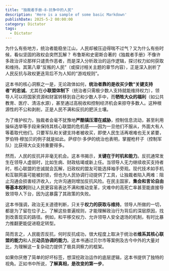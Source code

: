 ```yaml
---
title: "独裁者手册-8-抗争中的人民"
description: 'Here is a sample of some basic Markdown'
publishDate: 2025-5-2 00:00:00
category: Dictator
tags:
  - Dictator
---
```


为什么有些地方，统治者能稳坐江山，人民却被压迫得喘不过气？又为什么有些时候，看似坚固的政权会突然瓦解？ 布鲁斯和史密斯合著的《独裁者手册》不像许多政治评论那样只谴责作恶者，而是深入分析政治的运作逻辑，探讨权力如何获取和维持。其第八章“反叛的人民”（或探讨相关主题的章节内容），正是深入剖析了人民反抗与政权更迭背后不为人知的“游戏规则”。

这本书的核心洞察之一是，无论政体如何，**统治者靠的是收买少数“关键支持者”的忠诚**。尤其在**小联盟体制下**（统治者只需极少数人支持就能维持权力），领导人可以将国家资源和财富转移到自己和少数人手中，而**牺牲大众的福利**（如公共教育、医疗、清洁水源），甚至通过高税收和控制经济机会来掠夺多数人。这种根源性的不公和剥削，正是人民不满和反抗的肥沃土壤。

为了维护权力，独裁者会毫不犹豫地**严酷镇压潜在威胁**，控制信息流动，甚至利用操纵选举等手段来保持其核心联盟的危机感——因为一旦他们不服从，外面大有人等着取代他们。只要军队和关键支持者被收买，即使人民生活再艰难也无关紧要，罗伯特·穆加贝的例子就是如此。萨缪尔·多伊的统治也表明，掌握枪杆子（控制军队）比获得大众支持重要得多。

然而，人民的反抗并非毫无机会。这本书揭示，**关键在于时机和能力**。反抗通常发生在领导人虚弱时，比如生病、财政枯竭或新上任。当领导人无力继续收买支持者时，核心联盟的忠诚就会瓦解，旧政权的盟友可能选择袖手旁观。现代技术如手机和互联网虽可能被封锁，但也为人民协调行动提供了工具，让独裁者陷入两难：阻止沟通会损害经济收入，允许沟通则增加反抗风险。在民主国家，**集会和言论自由等基本权利**则让人民更容易表达不满和推动变革，灾难中的高死亡率甚至能直接导致领导人下台，因为这暴露了其政策的失败。

这本书强调，政治无关道德判断，只关乎**权力的获取与维持**。领导人所做的一切，都是为了留在位子上。了解这些普遍规则，才能理解政治行为背后的深层原因，找到改善现实的路径。例如，和平移交权力、允许领导人安全退场的机制，有时比暴力推翻更能促进稳定转型。

简而言之，人民能否反抗，何时反抗成功，很大程度上取决于统治者**维系其核心联盟的能力**和人民**动员协调的能力**。这本书通过贝尔市等案例及古今中外的大量对比，为理解这一复杂动力提供了极具洞察力的框架。

如果你厌倦了简单的好坏标签，想深挖政治运作的底层逻辑，这本书提供了独特的视角。正如书中所说，**了解真相，是改变的第一步**。


